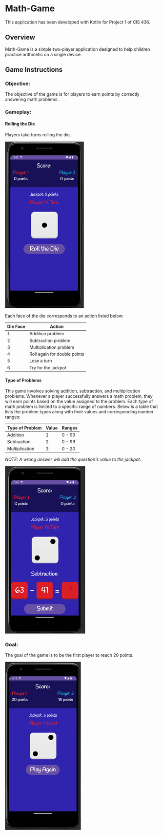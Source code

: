# Math-Game
This application has been developed with Kotlin for Project 1 of  CIS 436.

## Overview
Math-Game is a simple two-player application designed to help children practice arithmetic on a single device.

## Game Instructions
### Objective: 
The objective of the game is for players to earn points by correctly answering math problems. 

### Gameplay: 
#### Rolling the Die
Players take turns rolling the die.
<br/>

![Screenshot](https://github.com/woodsj1206/Math-Game/blob/main/assets/screenshot_player_1_roll_dice.png)
<br/>

Each face of the die corresponds to an action listed below:

| Die Face  | Action |
| ------------- | ------------- |
| 1  | Addition problem |
| 2  | Subtraction problem |
| 3  | Multiplication problem |
| 4  | Roll again for double points  |
| 5  | Lose a turn  |
| 6  | Try for the jackpot  |

#### Type of Problems
This game involves solving addition, subtraction, and multiplication problems. Whenever a player successfully answers a math problem, they will earn points based on the value assigned to the problem. Each type of math problem is limited to a specific range of numbers. Below is a table that lists the problem types along with their values and corresponding number ranges:

| Type of Problem | Value | Ranges |
| ------------- | ------------- | ------------- |
| Addition  | 1 | 0 - 99 |
| Subtraction  | 2 | 0 - 99 |
| Multiplication  | 3 | 0 - 20 |

*NOTE: A wrong answer will add the question's value to the jackpot.*
<br/>

![Screenshot](https://github.com/woodsj1206/Math-Game/blob/main/assets/screenshot_player_1_subtraction_problem.png)
<br/>

### Goal:
The goal of the game is to be the first player to reach 20 points.
<br/>

![Screenshot](https://github.com/woodsj1206/Math-Game/blob/main/assets/screenshot_player_1_wins.png)

